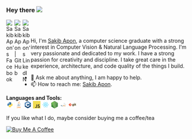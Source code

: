 <!--
**Sakibapon/sakibapon** is a ✨ _special_ ✨ repository because its `README.md` (this file) appears on your GitHub profile.

Here are some ideas to get you started:

- 🔭 I’m currently working on ...
- 🌱 I’m currently learning ..
- 👯 I’m looking to collaborate on ...
- 🤔 I’m looking for help with ...
- 💬 Ask me about ...
- 📫 How to reach me: ...
- 😄 Pronouns: ...
- ⚡ Fun fact: ...
-->
### Hey there    <img src="https://media.giphy.com/media/hvRJCLFzcasrR4ia7z/giphy.gif" width="25px"> 

<a href="https://www.facebook.com/sakibapon101/">
  <img align="left" alt="SakibApon's Facebook" width="22px" src="https://raw.githubusercontent.com/peterthehan/peterthehan/master/assets/facebook.svg" />
</a>
<a href="https://github.com/Sakibapon">
  <img align="left" alt="SakibApon | GitHub" width="22px" src="https://raw.githubusercontent.com/peterthehan/peterthehan/master/assets/github.svg" />
</a>
<a href="https://www.linkedin.com/in/sakibapon/">
  <img align="left" alt="SakibApon's LinkedIN" width="22px" src="https://raw.githubusercontent.com/peterthehan/peterthehan/master/assets/linkedin.svg" />
</a>




<br/>
<br/>

Hi, I'm [Sakib Apon](https://sakibapon.github.io/cv.github.io/), a computer science graduate with a strong interest in Computer Vision & Natural Language Processing. I'm very passionate and dedicated to my work. I have a strong passion for creativity and discipline. I take great care in the experience, architecture, and code quality of the things I build.


 <!--   <img align="right" alt="GIF" src="https://github.com/Sakibapon/sakibapon/blob/main/code.gif?raw=true" width="500" height="320" /> -->
  
- 💬 Ask me about anything, I am happy to help.
- 📫 How to reach me: [Sakib Apon](https://www.linkedin.com/in/sakibapon/).
<!--  
- 📝 [Resume] Under Maintenance. (https://drive.google.com/file/d/186ledj5PMY2damRWGpOrxYQZ2xSKjKD_/view)
-->
**Languages and Tools:**  
<code><img height="20" src="https://raw.githubusercontent.com/github/explore/80688e429a7d4ef2fca1e82350fe8e3517d3494d/topics/python/python.png"></code>
<code><img height="20" src="https://raw.githubusercontent.com/github/explore/80688e429a7d4ef2fca1e82350fe8e3517d3494d/topics/java/java.png"></code>
<code><img height="20" src="https://raw.githubusercontent.com/github/explore/80688e429a7d4ef2fca1e82350fe8e3517d3494d/topics/cpp/cpp.png"></code>
<code><img height="20" src="https://raw.githubusercontent.com/github/explore/80688e429a7d4ef2fca1e82350fe8e3517d3494d/topics/javascript/javascript.png"></code>
<code><img height="20" src="https://raw.githubusercontent.com/github/explore/80688e429a7d4ef2fca1e82350fe8e3517d3494d/topics/react/react.png"></code>
<code><img height="20" src="https://raw.githubusercontent.com/github/explore/80688e429a7d4ef2fca1e82350fe8e3517d3494d/topics/nodejs/nodejs.png"></code>
<code><img height="20" src="https://raw.githubusercontent.com/github/explore/80688e429a7d4ef2fca1e82350fe8e3517d3494d/topics/mysql/mysql.png"></code>
<code><img height="20" src="https://raw.githubusercontent.com/github/explore/80688e429a7d4ef2fca1e82350fe8e3517d3494d/topics/git/git.png"></code>



If you like what I do, maybe consider buying me a coffee/tea 

<a href="https://www.buymeacoffee.com/sakibapon" target="_blank"><img src="https://cdn.buymeacoffee.com/buttons/v2/default-red.png" alt="Buy Me A Coffee" width="150" ></a>

<!--  
🚧 **My Todoist Stats:**

🏆  7,837 Karma Points           
🌸  Completed 0 tasks today           
✅  Completed 642 tasks so far           
⏳  Longest streak is 10 days



📈 My GitHub Stats

<p align="center"> <img src="https://github-readme-stats.vercel.app/api?username=abhisheknaiidu&show_icons=true&theme=gotham" alt="SakibApon" />

-->



